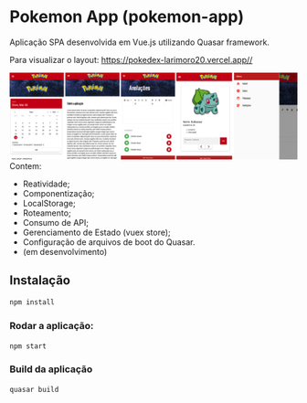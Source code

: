 # Pokemon App (pokemon-app)

Aplicação SPA desenvolvida em Vue.js utilizando Quasar framework.

Para visualizar o layout: https://pokedex-larimoro20.vercel.app//

![imagem](https://github.com/LariMoro20/PokemonApp/blob/main/appPoke.png)
Contem:

- Reatividade;
- Componentização;
- LocalStorage;
- Roteamento;
- Consumo de API;
- Gerenciamento de Estado (vuex store);
- Configuração de arquivos de boot do Quasar.
- (em desenvolvimento)

## Instalação

```bash
npm install
```

### Rodar a aplicação:

```bash
npm start
```

### Build da aplicação

```bash
quasar build
```
